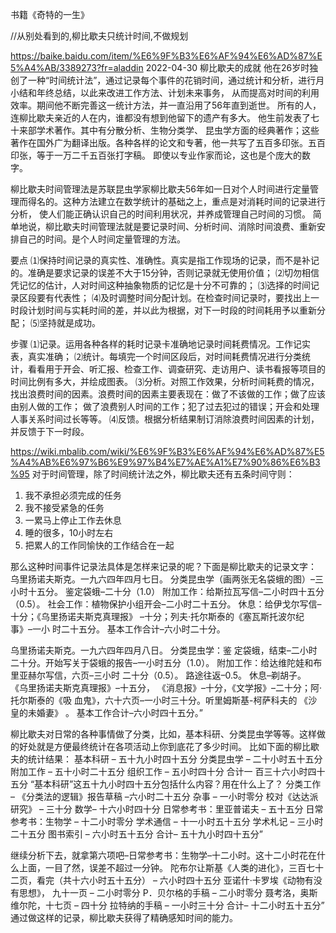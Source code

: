
书籍《奇特的一生》

//从别处看到的,柳比歇夫只统计时间,不做规划

https://baike.baidu.com/item/%E6%9F%B3%E6%AF%94%E6%AD%87%E5%A4%AB/3389273?fr=aladdin
2022-04-30
柳比歇夫的成就
他在26岁时独创了一种“时间统计法”，通过记录每个事件的花销时间，通过统计和分析，进行月小结和年终总结，以此来改进工作方法、计划未来事务，
从而提高对时间的利用效率。期间他不断完善这一统计方法，并一直沿用了56年直到逝世。
所有的人，连柳比歇夫亲近的人在内，谁都没有想到他留下的遗产有多大。 他生前发表了七十来部学术著作。其中有分散分析、生物分类学、
昆虫学方面的经典著作；这些著作在国外广为翻译出版。各种各样的论文和专著，他一共写了五百多印张。五百印张，等于一万二千五百张打字稿。
即使以专业作家而论，这也是个庞大的数字。

柳比歇夫时间管理法是苏联昆虫学家柳比歇夫56年如一日对个人时间进行定量管理而得名的。这种方法建立在数学统计的基础之上，重点是对消耗时间的记录进行分析，
  使人们能正确认识自己的时间利用状况，并养成管理自己时间的习惯。
简单地说，柳比歇夫时间管理法就是要记录时间、分析时间、消除时间浪费、重新安排自己的时间。是个人时间定量管理的方法。

要点
⑴保持时间记录的真实性、准确性。真实是指工作现场的记录，而不是补记的。准确是要求记录的误差不大于15分钟，否则记录就无使用价值；
⑵切勿相信凭记忆的估计，人对时间这种抽象物质的记忆是十分不可靠的；
⑶选择的时间记录区段要有代表性；
⑷及时调整时间分配计划。在检查时间记录时，要找出上一时段计划时间与实耗时间的差，并以此为根据，对下一时段的时间耗用予以重新分配；
⑸坚持就是成功。

步骤
⑴记录。运用各种各样的耗时记录卡准确地记录时间耗费情况。工作记实表，真实准确；
⑵统计。每填完一个时间区段后，对时间耗费情况进行分类统计，看看用于开会、听汇报、检查工作、调查研究、走访用户、读书看报等项目的时间比例有多大，并绘成图表。
⑶分析。对照工作效果，分析时间耗费的情况，找出浪费时间的因素。浪费时间的因素主要表现在：做了不该做的工作；做了应该由别人做的工作；
   做了浪费别人时间的工作；犯了过去犯过的错误；开会和处理人事关系时间过长等等。
⑷反馈。根据分析结果制订消除浪费时间因素的计划，并反馈于下一时段。

https://wiki.mbalib.com/wiki/%E6%9F%B3%E6%AF%94%E6%AD%87%E5%A4%AB%E6%97%B6%E9%97%B4%E7%AE%A1%E7%90%86%E6%B3%95
对于时间管理，除了时间统计法之外，柳比歇夫还有五条时间守则：
1. 我不承担必须完成的任务
2. 我不接受紧急的任务
3. 一累马上停止工作去休息
4. 睡的很多，10小时左右
5. 把累人的工作同愉快的工作结合在一起


那么这种时间事件记录法具体是怎样来记录的呢？下面是柳比歇夫的记录文字：
乌里扬诺夫斯克。一九六四年四月七日。
分类昆虫学（画两张无名袋蛾的图）–三小时十五分。
鉴定袋蛾–二十分（1.0）
附加工作：给斯拉瓦写信–二小时四十五分（0.5）。
社会工作：植物保护小组开会–二小时二十五分。
休息：给伊戈尔写信–十分；《乌里扬诺夫斯克真理报》 –十分；列夫·托尔斯泰的《塞瓦斯托波尔纪事》–一小 时二十五分。
基本工作合计–六小时二十分。

乌里扬诺夫斯克。一九六四年四月八日。
分类昆虫学：鉴 定袋蛾，结束–二小时二十分。开始写关于袋蛾的报告–一小时五分（1.0）。
附加工作：给达维陀娃和布里亚赫尔写信，六页–三小时 二十分（0.5）。
路途往返–0.5。
休息–剃胡子。
《乌里扬诺夫斯克真理报》–十五分， 《消息报》–十分，《文学报》–二十分；阿·托尔斯泰的《吸 血鬼》，六十六页–一小时三十分。听里姆斯基-柯萨科夫的 《沙皇的未婚妻》 。
基本工作合计–六小时四十五分。”


柳比歇夫对日常的各种事情做了分类，比如，基本科研、分类昆虫学等等。这样做的好处就是方便最终统计在各项活动上你到底花了多少时间。
比如下面的柳比歇夫的统计结果：
基本科研 – 五十九小时四十五分
分类昆虫学 – 二十小时五十五分
附加工作 – 五十小时二十五分
组织工作 – 五小时四十分
合计一 百三十六小时四十五分
“基本科研”这五十九小时四十五分包括什么内容？用在什么上了？
分类工作 – 《分类法的逻辑》报告草稿 –六小时二十五分
杂事 – 一小时零分
校对《达达派研究》 – 三十分
数学– 十六小时四十分
日常参考书：里亚普诺夫 – 五十五分
日常参考书：生物学 – 十二小时零分
学术通信 – 十一小时五十五分
学术札记 – 三小时二十五分
图书索引 – 六小时五十五分
合计– 五十九小时四十五分”

继续分析下去，就拿第六项吧–日常参考书：生物学–十二小时。这十二小时花在什么上面，一目了然，误差不超过一分钟。
陀布尔让斯基《人类的进化》，三百七十二页，看完（共十六小时五十五分） – 六小时四十五分
亚诺什·卡罗埃《动物有没有思想》， 九十一页 – 二小时零分
P．贝尔格的手稿 – 二小时零分
聂考洛，奥斯维尔陀，十七页 – 四十分
拉特纳的手稿 – 一小时三十分
合计– 十二小时五十五分”
通过做这样的记录，柳比歇夫获得了精确感知时间的能力。